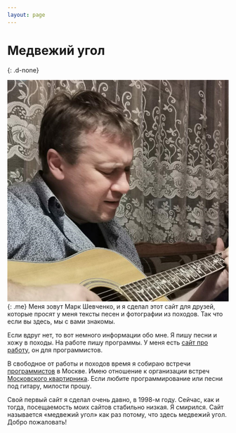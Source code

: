 ```yaml
---
layout: page
---
```


# Медвежий угол
{: .d-none}

![Собственной персоной](/img/me.jpg){: .me} Меня зовут Марк Шевченко, и я сделал этот сайт для друзей, которые просят у меня тексты песен и фотографии из походов.
Так что если вы здесь, мы с вами знакомы.

Если вдруг нет, то вот немного информации обо мне.
Я пишу песни и хожу в походы.
На работе пишу программы.
У меня есть [сайт про работу](https://markshevchenko.pro), он для программистов.

В свободное от работы и походов время я собираю встречи [программистов](https://prog.msk.ru) в Москве.
Имею отношение к организации встреч [Московского квартирника](https://vk.com/bardmsk).
Если любите программирование или песни под гитару, милости прошу.

Свой первый сайт я сделал очень давно, в 1998-м году.
Сейчас, как и тогда, посещаемость моих сайтов стабильно низкая.
Я смирился.
Сайт называется &laquo;медвежий угол&raquo; как раз потому, что здесь медвежий угол.
Добро пожаловать!
